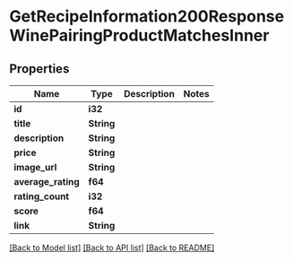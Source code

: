 # GetRecipeInformation200ResponseWinePairingProductMatchesInner

## Properties

Name | Type | Description | Notes
------------ | ------------- | ------------- | -------------
**id** | **i32** |  | 
**title** | **String** |  | 
**description** | **String** |  | 
**price** | **String** |  | 
**image_url** | **String** |  | 
**average_rating** | **f64** |  | 
**rating_count** | **i32** |  | 
**score** | **f64** |  | 
**link** | **String** |  | 

[[Back to Model list]](../README.md#documentation-for-models) [[Back to API list]](../README.md#documentation-for-api-endpoints) [[Back to README]](../README.md)


